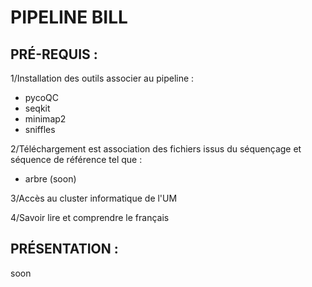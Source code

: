 # PIPELINE BILL

## PRÉ-REQUIS :

1/Installation des outils associer au pipeline :

- pycoQC
- seqkit
- minimap2
- sniffles

2/Téléchargement est association des fichiers issus du séquençage et séquence de référence tel que :

- arbre (soon)

3/Accès au cluster informatique de l'UM

4/Savoir lire et comprendre le français

## PRÉSENTATION :

soon
